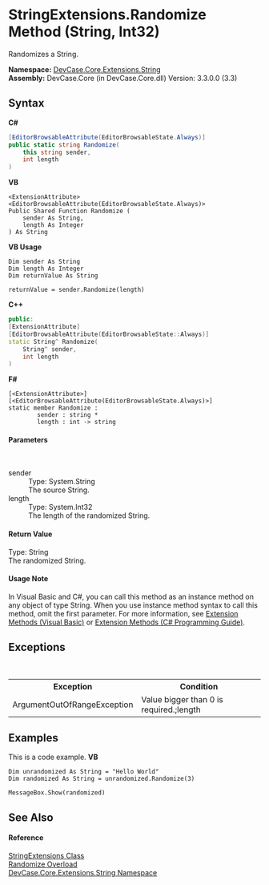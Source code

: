 # StringExtensions.Randomize Method (String, Int32)
 

Randomizes a String.

**Namespace:**&nbsp;<a href="N_DevCase_Core_Extensions_String">DevCase.Core.Extensions.String</a><br />**Assembly:**&nbsp;DevCase.Core (in DevCase.Core.dll) Version: 3.3.0.0 (3.3)

## Syntax

**C#**<br />
``` C#
[EditorBrowsableAttribute(EditorBrowsableState.Always)]
public static string Randomize(
	this string sender,
	int length
)
```

**VB**<br />
``` VB
<ExtensionAttribute>
<EditorBrowsableAttribute(EditorBrowsableState.Always)>
Public Shared Function Randomize ( 
	sender As String,
	length As Integer
) As String
```

**VB Usage**<br />
``` VB Usage
Dim sender As String
Dim length As Integer
Dim returnValue As String

returnValue = sender.Randomize(length)
```

**C++**<br />
``` C++
public:
[ExtensionAttribute]
[EditorBrowsableAttribute(EditorBrowsableState::Always)]
static String^ Randomize(
	String^ sender, 
	int length
)
```

**F#**<br />
``` F#
[<ExtensionAttribute>]
[<EditorBrowsableAttribute(EditorBrowsableState.Always)>]
static member Randomize : 
        sender : string * 
        length : int -> string 

```


#### Parameters
&nbsp;<dl><dt>sender</dt><dd>Type: System.String<br />The source String.</dd><dt>length</dt><dd>Type: System.Int32<br />The length of the randomized String.</dd></dl>

#### Return Value
Type: String<br />The randomized String.

#### Usage Note
In Visual Basic and C#, you can call this method as an instance method on any object of type String. When you use instance method syntax to call this method, omit the first parameter. For more information, see <a href="https://docs.microsoft.com/dotnet/visual-basic/programming-guide/language-features/procedures/extension-methods">Extension Methods (Visual Basic)</a> or <a href="https://docs.microsoft.com/dotnet/csharp/programming-guide/classes-and-structs/extension-methods">Extension Methods (C# Programming Guide)</a>.

## Exceptions
&nbsp;<table><tr><th>Exception</th><th>Condition</th></tr><tr><td>ArgumentOutOfRangeException</td><td>Value bigger than 0 is required.;length</td></tr></table>

## Examples
This is a code example. 
**VB**<br />
``` VB
Dim unrandomized As String = "Hello World"
Dim randomized As String = unrandomized.Randomize(3)

MessageBox.Show(randomized)
```


## See Also


#### Reference
<a href="T_DevCase_Core_Extensions_String_StringExtensions">StringExtensions Class</a><br /><a href="Overload_DevCase_Core_Extensions_String_StringExtensions_Randomize">Randomize Overload</a><br /><a href="N_DevCase_Core_Extensions_String">DevCase.Core.Extensions.String Namespace</a><br />